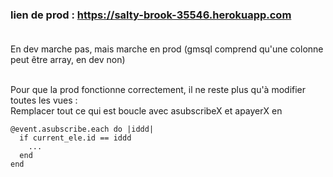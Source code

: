 
### lien de prod : https://salty-brook-35546.herokuapp.com</br></br>


En dev marche pas, mais marche en prod (gmsql comprend qu'une colonne peut être array, en dev non)</br></br>

Pour que la prod fonctionne correctement, il ne reste plus qu'à modifier toutes les vues :</br>
Remplacer tout ce qui est boucle avec asubscribeX et apayerX en
</br>
``` 
@event.asubscribe.each do |iddd|
  if current_ele.id == iddd
    ...
  end
end
```

